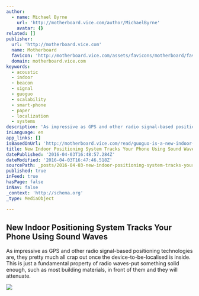 ```yaml
---
author:
  - name: Michael Byrne
    url: 'http://motherboard.vice.com/author/MichaelByrne'
    avatar: {}
related: []
publisher:
  url: 'http://motherboard.vice.com'
  name: Motherboard
  favicon: 'http://motherboard.vice.com/assets/favicons/motherboard/favicon-16x16.png?v20160329215654'
  domain: motherboard.vice.com
keywords:
  - acoustic
  - indoor
  - beacon
  - signal
  - guoguo
  - scalability
  - smart-phone
  - paper
  - localization
  - systems
description: 'As impressive as GPS and other radio signal-based positioning technologies are, they pretty much all crap out once the device-to-be-localised is inside. This is just a fundamental property of radio waves-put something solid enough, such as most building materials, in front of them and they will attenuate.'
inLanguage: en
app_links: []
isBasedOnUrl: 'http://motherboard.vice.com/read/guoguo-is-a-new-indoor-smart-phone-localization-acoustic-gps'
title: New Indoor Positioning System Tracks Your Phone Using Sound Waves
datePublished: '2016-04-03T16:48:57.284Z'
dateModified: '2016-04-03T16:47:46.518Z'
sourcePath: _posts/2016-04-03-new-indoor-positioning-system-tracks-your-phone-using-sound.md
published: true
inFeed: true
hasPage: false
inNav: false
_context: 'http://schema.org'
_type: MediaObject

---
```

<article style=""><h1>New Indoor Positioning System Tracks Your Phone Using Sound Waves</h1><p>As impressive as GPS and other radio signal-based positioning technologies are, they pretty much all crap out once the device-to-be-localised is inside. This is just a fundamental property of radio waves-put something solid enough, such as most building materials, in front of them and they will attenuate.</p><img src="http://motherboard-images.vice.com/content-images/article/32143/1459566833152255.jpg" /></article>